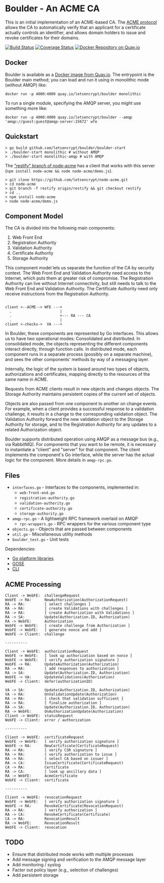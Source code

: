Boulder - An ACME CA
====================

This is an initial implementation of an ACME-based CA.  The [ACME protocol](https://github.com/letsencrypt/acme-spec/) allows the CA to automatically verify that an applicant for a certificate actually controls an identifier, and allows domain holders to issue and revoke certificates for their domains.


[![Build Status](https://travis-ci.org/letsencrypt/boulder.svg)](https://travis-ci.org/letsencrypt/boulder)
[![Coverage Status](https://coveralls.io/repos/letsencrypt/boulder/badge.svg)](https://coveralls.io/r/letsencrypt/boulder)
[![Docker Repository on Quay.io](https://quay.io/repository/letsencrypt/boulder/status "Docker Repository on Quay.io")](https://quay.io/repository/letsencrypt/boulder)

Docker
------

Boulder is available as a [Docker image from Quay.io](https://quay.io/repository/letsencrypt/boulder). The entrypoint is the Boulder main method; you can load and run it using in monolithic mode (without AMQP) like:

```
docker run -p 4000:4000 quay.io/letsencrypt/boulder monolithic
```

To run a single module, specifying the AMQP server, you might use something more like:

```
docker run -p 4000:4000 quay.io/letsencrypt/boulder --amqp 'amqp://guest:guest@amqp-server:15672' wfe
```

Quickstart
----------

```
> go build github.com/letsencrypt/boulder/boulder-start
> ./boulder-start monolithic # without AMQP
> ./boulder-start monolithic-amqp # with AMQP
```


The ["restify" branch of node-acme](https://github.com/letsencrypt/node-acme/tree/restify) has a client that works with this server (`npm install node-acme && node node-acme/demo.js`).

```
> git clone https://github.com/letsencrypt/node-acme.git
> cd node-acme
> git branch -f restify origin/restify && git checkout restify
> cd ..
> npm install node-acme
> node node-acme/demo.js
```

Component Model
---------------

The CA is divided into the following main components:

1. Web Front End
2. Registration Authority
3. Validation Authority
4. Certificate Authority
5. Storage Authority

This component model lets us separate the function of the CA by security context.  The Web Front End and Validation Authority need access to the Internet, which puts them at greater risk of compromise.  The Registration Authority can live without Internet connectivity, but still needs to talk to the Web Front End and Validation Authority.  The Certificate Authority need only receive instructions from the Registration Authority.

```

client <--ACME--> WFE ---+
  .                      |
  .                      +--- RA --- CA
  .                      |
client <-checks->  VA ---+

```

In Boulder, these components are represented by Go interfaces.  This allows us to have two operational modes: Consolidated and distributed.  In consolidated mode, the objects representing the different components interact directly, through function calls.  In distributed mode, each component runs in a separate process (possibly on a separate machine), and sees the other components' methods by way of a messaging layer.

Internally, the logic of the system is based around two types of objects, authorizations and certificates, mapping directly to the resources of the same name in ACME.

Requests from ACME clients result in new objects and changes objects.  The Storage Authority maintains persistent copies of the current set of objects.

Objects are also passed from one component to another on change events.  For example, when a client provides a successful response to a validation challenge, it results in a change to the corresponding validation object.  The Validation Authority forward the new validation object to the Storage Authority for storage, and to the Registration Authority for any updates to a related Authorization object.

Boulder supports distributed operation using AMQP as a message bus (e.g., via RabbitMQ).  For components that you want to be remote, it is necessary to instantiate a "client" and "server" for that component.  The client implements the component's Go interface, while the server has the actual logic for the component.  More details in `amqp-rpc.go`.

Files
-----

* `interfaces.go` - Interfaces to the components, implemented in:
  * `web-front-end.go`
  * `registration-authority.go`
  * `validation-authority.go`
  * `certificate-authority.go`
  * `storage-authority.go`
* `amqp-rpc.go` - A lightweight RPC framework overlaid on AMQP
  * `rpc-wrappers.go` - RPC wrappers for the various component type
* `objects.go` - Objects that are passed between components
* `util.go` - Miscellaneous utility methods
* `boulder_test.go` - Unit tests

Dependencies:

* [Go platform libraries](https://golang.org/pkg/)
* [GOSE](https://github.com/bifurcation/gose)
* [CLI](https://github.com/codegangsta/cli)


ACME Processing
---------------

```
Client -> WebFE:  challengeRequest
WebFE -> RA:      NewAuthorization(AuthorizationRequest)
RA -> RA:         [ select challenges ]
RA -> RA:         [ create Validations with challenges ]
RA -> RA:         [ create Authorization with Validations ]
RA -> SA:         Update(Authorization.ID, Authorization)
RA -> WebFE:      Authorization
WebFE -> WebFE:   [ create challenge from Authorization ]
WebFE -> WebFE:   [ generate nonce and add ]
WebFE -> Client:  challenge

----------

Client -> WebFE:  authorizationRequest
WebFE -> WebFE:   [ look up authorization based on nonce ]
WebFE -> WebFE:   [ verify authorization signature ]
WebFE -> RA:      UpdateAuthorization(Authorization)
RA -> RA:         [ add responses to authorization ]
RA -> SA:         Update(Authorization.ID, Authorization)
WebFE -> VA:      UpdateValidations(Authorization)
WebFE -> Client:  defer(authorizationID)

VA -> SA:         Update(Authorization.ID, Authorization)
VA -> RA:         OnValidationUpdate(Authorization)
RA -> RA:         [ check that validation sufficient ]
RA -> RA:         [ finalize authorization ]
RA -> SA:         Update(Authorization.ID, Authorization)
RA -> WebFE:      OnAuthorizationUpdate(Authorization)
Client -> WebFE:  statusRequest
WebFE -> Client:  error / authorization

----------

Client -> WebFE:  certificateRequest
WebFE -> WebFE:   [ verify authorization signature ]
WebFE -> RA:      NewCertificate(CertificateRequest)
RA -> RA:         [ verify CSR signature ]
RA -> RA:         [ verify authorization to issue ]
RA -> RA:         [ select CA based on issuer ]
RA -> CA:         IssueCertificate(CertificateRequest)
CA -> RA:         Certificate
RA -> CA:         [ look up ancillary data ]
RA -> WebFE:      AcmeCertificate
WebFE -> Client:  certificate

----------

Client -> WebFE:  revocationRequest
WebFE -> WebFE:   [ verify authorization signature ]
WebFE -> RA:      RevokeCertificate(RevocationRequest)
RA -> RA:         [ verify authorization ]
RA -> CA:         RevokeCertificate(Certificate)
CA -> RA:         RevocationResult
RA -> WebFE:      RevocationResult
WebFE -> Client:  revocation
```


TODO
----

* Ensure that distributed mode works with multiple processes
* Add message signing and verification to the AMQP message layer
* Add monitoring / syslog
* Factor out policy layer (e.g., selection of challenges)
* Add persistent storage
